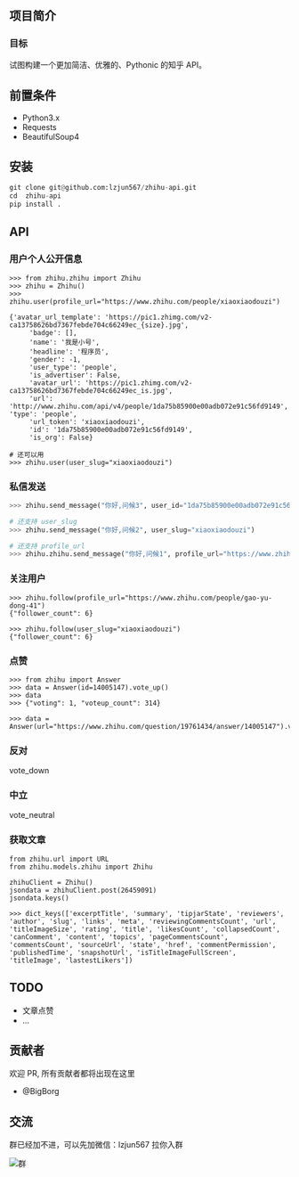 ## 项目简介

### 目标

试图构建一个更加简洁、优雅的、Pythonic 的知乎 API。


## 前置条件

* Python3.x
* Requests
* BeautifulSoup4

## 安装

```python
git clone git@github.com:lzjun567/zhihu-api.git
cd  zhihu-api
pip install .
```

## API

### 用户个人公开信息
```
>>> from zhihu.zhihu import Zhihu
>>> zhihu = Zhihu()
>>> zhihu.user(profile_url="https://www.zhihu.com/people/xiaoxiaodouzi")

{'avatar_url_template': 'https://pic1.zhimg.com/v2-ca13758626bd7367febde704c66249ec_{size}.jpg',
     'badge': [],
     'name': '我是小号',
     'headline': '程序员',
     'gender': -1,
     'user_type': 'people',
     'is_advertiser': False,
     'avatar_url': 'https://pic1.zhimg.com/v2-ca13758626bd7367febde704c66249ec_is.jpg',
     'url': 'http://www.zhihu.com/api/v4/people/1da75b85900e00adb072e91c56fd9149', 'type': 'people',
     'url_token': 'xiaoxiaodouzi',
     'id': '1da75b85900e00adb072e91c56fd9149',
     'is_org': False}

# 还可以用
>>> zhihu.user(user_slug="xiaoxiaodouzi")

```

### 私信发送



```python
>>> zhihu.send_message("你好,问候3", user_id="1da75b85900e00adb072e91c56fd9149")

# 还支持 user_slug
>>> zhihu.send_message("你好,问候2", user_slug="xiaoxiaodouzi")

# 还支持 profile_url
>>> zhihu.zhihu.send_message("你好,问候1", profile_url="https://www.zhihu.com/people/xiaoxiaodouzi")
```

### 关注用户
```
>>> zhihu.follow(profile_url="https://www.zhihu.com/people/gao-yu-dong-41")
{"follower_count": 6}

>>> zhihu.follow(user_slug="xiaoxiaodouzi")
{"follower_count": 6}
```

### 点赞
```
>>> from zhihu import Answer
>>> data = Answer(id=14005147).vote_up()
>>> data
>>> {"voting": 1, "voteup_count": 314}

>>> data = Answer(url="https://www.zhihu.com/question/19761434/answer/14005147").vote_up()
```

### 反对
vote_down

### 中立
vote_neutral

### 获取文章
```
from zhihu.url import URL
from zhihu.models.zhihu import Zhihu

zhihuClient = Zhihu()
jsondata = zhihuClient.post(26459091)
jsondata.keys()

>>> dict_keys(['excerptTitle', 'summary', 'tipjarState', 'reviewers', 'author', 'slug', 'links', 'meta', 'reviewingCommentsCount', 'url', 'titleImageSize', 'rating', 'title', 'likesCount', 'collapsedCount', 'canComment', 'content', 'topics', 'pageCommentsCount', 'commentsCount', 'sourceUrl', 'state', 'href', 'commentPermission', 'publishedTime', 'snapshotUrl', 'isTitleImageFullScreen', 'titleImage', 'lastestLikers'])

```

## TODO

* 文章点赞
* ...

## 贡献者
欢迎 PR, 所有贡献者都将出现在这里

* @BigBorg

## 交流
群已经加不进，可以先加微信：lzjun567 拉你入群

![群](https://dn-mhke0kuv.qbox.me/30f70119cd4a840560d4.jpeg)

